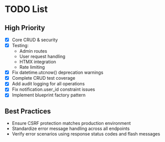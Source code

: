 # TODO List
## High Priority
- [x] Core CRUD & security
- [x] Testing:
  - Admin routes
  - User request handling
  - HTMX integration
  - Rate limiting
- [x] Fix datetime.utcnow() deprecation warnings
- [x] Complete CRUD test coverage
- [x] Add audit logging for all operations
- [x] Fix notification.user_id constraint issues
- [x] Implement blueprint factory pattern

## Best Practices
- Ensure CSRF protection matches production environment
- Standardize error message handling across all endpoints
- Verify error scenarios using response status codes and flash messages

